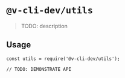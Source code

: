 # `@v-cli-dev/utils`

> TODO: description

## Usage

```
const utils = require('@v-cli-dev/utils');

// TODO: DEMONSTRATE API
```
